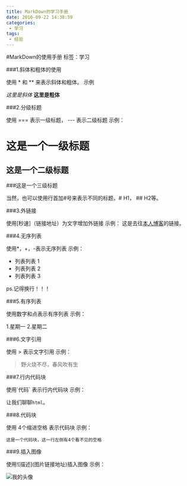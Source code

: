 ```yaml
---
title: MarkDown的学习手册
date: 2016-09-22 14:38:59
categories: 
 - 学习
tags: 
 - 经验
---
```


#MarkDown的使用手册
标签：学习

<!--more-->
###1.斜体和粗体的使用

使用 * 和 ** 来表示斜体和粗体。
示例



*这里是斜体*
**这里是粗体**

###2.分级标题

使用 === 表示一级标题， --- 表示二级标题
示例：

这是一个一级标题
=================
这是一个二级标题
-----------------
###这是一个三级标题

当然，也可以使用行首加#号来表示不同的标题，# H1， ## H2等。

###3.外链接

 使用\[秒速]（链接地址）为文字增加外链接
示例：
这是去往[本人博客](http://www.yang47.space)的链接。

###4.无序列表

使用*，+，-表示无序列表
示例：

- 列表列表 1
- 列表列表 2
- 列表列表 3

ps.记得换行！！！

###5.有序列表

使用数字和点表示有序列表
示例：

1.星期一
2.星期二

###6.文字引用

使用 > 表示文字引用
示例：

>野火烧不尽，春风吹有生

###7.行内代码块

使用\`代码` 表示行内代码块
示例：

让我们聊聊`html`。

###8.代码块

使用 4个缩进空格 表示代码块
示例：

    这是一个代码块，这一行左侧有4个看不见的空格
    
###9.插入图像

使用\!\[描述](图片链接地址)插入图像
示例：

![我的头像](http://www.yang47.space/uploads/images/avatar.jpg)


    




